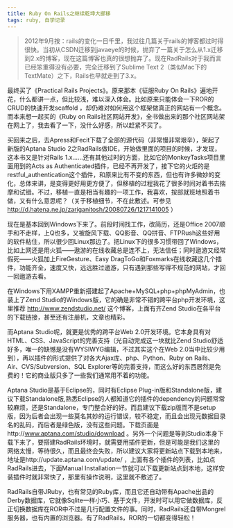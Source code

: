 ```yaml
---
title: Ruby On Rails之继续乾坤大挪移
tags: ruby, 自学记录
---
```


> 2012年9月按：rails的变化一日千里，我过往几篇关于rails的博客都过时得很快。当初从CSDN迁移到javaeye的时候，抛弃了一篇关于怎么从1.x迁移到2.x的博客，现在这篇博客也真的很想抛弃了。现在RadRails对于我而言已经笨重得没有必要，完全迁移到了Sublime Text 2（类似Mac下的TextMate）之下，Rails也早就走到了3.x。

最终买了《Practical Rails Projects》。原来那本《征服Ruby On Rails》遍地开花，什么都讲一点，但比较浅，难以深入体会。比如原来只能体会一下ROR的CRUD的快速开发scaffold ，却仍难对如何用这个框架做真正的网站有一个概念。而本来想一起买的《Ruby on Rails社区网站开发》，全书做出来的那个社区网站架在网上了，我去看了一下，没什么好感，所以赶紧不买了。

买回来之后，去Apress和Fecit下载了全部的源代码（非常慢非常艰辛），架起了新版的Aptana Studio 2之RadRails做IDE，开始做里面的项目的时候，才发现，这本书又是针对Rails 1.x……还有其他过时的方面，比如它的MonkeyTasks项目里面用到的Acts as Authenticated插件，已经不再开发了，接下它的火炬的是restful_authentication这个插件，和原来比有不变的东西，但也有许多微妙的变化，总体来讲，是变得更好用更方便了，但移植的过程我花了很多时间对着书去揣摩和试错。不过，移植一直是相当有趣的一项工作，我喜欢，按部就班地照着书做，又有什么意思呢？（关于移植细节，不在此敷述。可参见 http://d.hatena.ne.jp/zariganitosh/20080726/1217141005 ）

现在是基本回到Windows下来了。前段时间找工作，改简历，还是Office 2007顺手和不走样，上Q也多，又被旋风下载、QQ影音、QQ拼音、FTPRush这些好用的软件粘住，所以很少回Linux那边了。把Linux下的很多习惯带回了Windows，比如上网还是用火狐——遨游的在线收藏总是连不上，无法信任；同时遨游又经常假死——火狐加上FireGesture、Easy DragToGo和Foxmarks在线收藏这几个插件，功能齐全，速度又快，远远胜过遨游，只有遇到那些写得不规范的网站，才回一回遨游去看。

在Windows下用XAMPP重新搭建起了Apache+MySQL+php+phpMyAdmin，也装上了Zend Studio的Windows版，它的确是非常不错的跨平台php开发环境，这里推荐 http://www.zendstudio.net/ 这个博客，上面有齐Zend Studio在各平台的下载链接，甚至还有注册机，文章也精彩。

而Aptana Studio呢，就更是优秀的跨平台Web 2.0开发环境。它本身具有对HTML、CSS、JavaScript的完善支持（光自动完成这一块就比Zend Studio舒适好多，唯一的缺憾是没有WYSIWYG编辑，不过其实这个在Web 2.0当中比较少用到），再以插件的形式提供了对各大Ajax库、php、Python、Ruby on Rails、Air、CVS/Subversion、SQL Explorer等的完善支持，而这么好的东西居然是免费的！它的商业版只多了一些我们通常用不着的功能。

Aptana Studio是基于Eclipse的，同时有Eclipse Plug-in版和Standalone版，建议下载Standalone版,熟悉Eclipse的人都知道它的插件的dependency的问题常常较麻烦，还是Standalone，专门整合好的好。而且建议下载zip版而不是setup版，因为后者会出现一些莫名其妙的运行错误，较不稳定，而且会出现元数据目录名的乱码，而后者是绿色版，没有这些问题。下载页面是http://www.aptana.com/studio/download 。另外一个问题是等到Studio本身下载下来了，要搭建RadRails环境时，就需要用插件更新，但是可能是我们这里的网络太慢，等待很久，而且最终会失败，所以建议大家将更新站点下载到本地来，地址是http://update.aptana.com/update/ ，上面有各个插件的列表，比如点RadRails进去，下面Manual Installation一节就可以下载更新站点到本地，这样安装插件时就非常快了，那里有操作说明，这里就不敷述了。

RadRails自带JRuby，也有常见的Ruby库，而且它还自动带有Apache出品的Derby数据库，它就像Sqlite一样小巧、基于文件，开发时可以用它做数据库，反正切换数据库在ROR中不过是几行配置文件的事。同时，RadRails还自带Mongrel服务器，也有内置的浏览器。有了RadRails，ROR的一切都变得轻松！